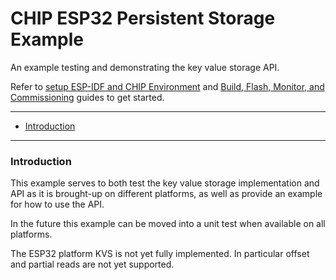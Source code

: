 # CHIP ESP32 Persistent Storage Example

An example testing and demonstrating the key value storage API.

Refer to
[setup ESP-IDF and CHIP Environment](../../../docs/guides/esp32/setup_idf_chip.md) and
[Build, Flash, Monitor, and Commissioning](../../../docs/guides/esp32/build_app_and_commission.md)
guides to get started.

---

-   [Introduction](#introduction)

---

### Introduction

This example serves to both test the key value storage implementation and API as
it is brought-up on different platforms, as well as provide an example for how
to use the API.

In the future this example can be moved into a unit test when available on all
platforms.

The ESP32 platform KVS is not yet fully implemented. In particular offset and
partial reads are not yet supported.
